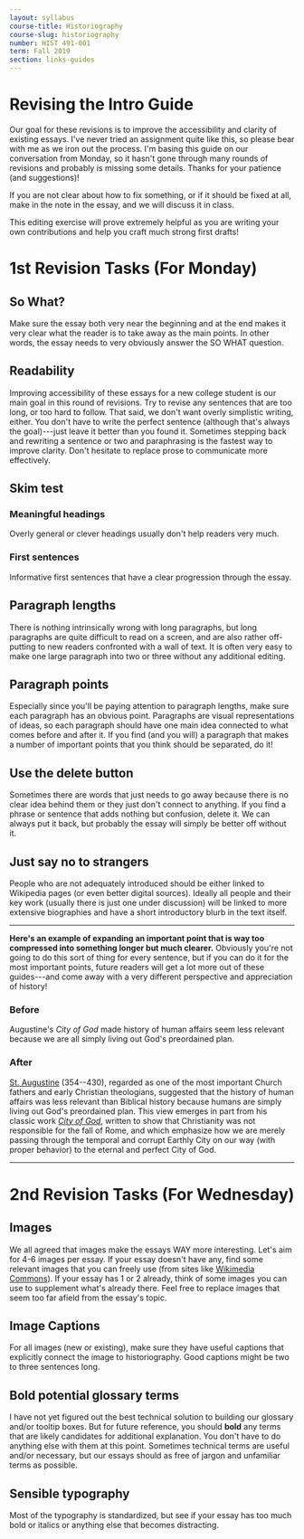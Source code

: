 ```yaml
---
layout: syllabus
course-title: Historiography
course-slug: historiography
number: HIST 491-001
term: Fall 2019
section: links-guides
---
```


# Revising the Intro Guide

Our goal for these revisions is to improve the accessibility and clarity of existing essays. I've never tried an assignment quite like this, so please bear with me as we iron out the process. I'm basing this guide on our conversation from Monday, so it hasn't gone through many rounds of revisions and probably is missing some details. Thanks for your patience (and suggestions)!

If you are not clear about how to fix something, or if it should be fixed at all, make in the note in the essay, and we will discuss it in class.

This editing exercise will prove extremely helpful as you are writing your own contributions and help you craft much strong first drafts!

# 1st Revision Tasks (For Monday)

## So What?
Make sure the essay both very near the beginning and at the end makes it very clear what the reader is to take away as the main points. In other words, the essay needs to very obviously answer the SO WHAT question.

## Readability
Improving accessibility of these essays for a new college student is our main goal in this round of revisions. Try to revise any sentences that are too long, or too hard to follow. That said, we don't want overly simplistic writing, either. You don't have to write the perfect sentence (although that's always the goal)---just leave it better than you found it. Sometimes stepping back and rewriting a sentence or two and paraphrasing is the fastest way to improve clarity. Don't hesitate to replace prose to communicate more effectively.

## Skim test

### Meaningful headings
Overly general or clever headings usually don't help readers very much.

### First sentences
Informative first sentences that have a clear progression through the essay.

## Paragraph lengths
There is nothing intrinsically wrong with long paragraphs, but long paragraphs are quite difficult to read on a screen, and are also rather off-putting to new readers confronted with a wall of text. It is often very easy to make one large paragraph into two or three without any additional editing.

## Paragraph points
Especially since you'll be paying attention to paragraph lengths, make sure each paragraph has an obvious point. Paragraphs are visual representations of ideas, so each paragraph should have one main idea connected to what comes before and after it. If you find (and you will) a paragraph that makes a number of important points that you think should be separated, do it!


## Use the delete button
Sometimes there are words that just needs to go away because there is no clear idea behind them or they just don't connect to anything. If you find a phrase or sentence that adds nothing but confusion, delete it. We can always put it back, but probably the essay will simply be better off without it.

## Just say no to strangers
People who are not adequately introduced should be either linked to Wikipedia pages (or even better digital sources). Ideally all people and their key work (usually there is just one under discussion) will be linked to more extensive biographies and have a short introductory blurb in the text itself.

---
**Here's an example of expanding an important point that is way too compressed into something longer but much clearer.** Obviously you're not going to do this sort of thing for every sentence, but if you can do it for the most important points, future readers will get a lot more out of these guides---and come away with a very different perspective and appreciation of history!

### Before
Augustine's _City of God_ made history of human affairs seem less relevant because we are all simply living out God's preordained plan.

### After
[St. Augustine](https://en.wikipedia.org/wiki/Augustine_of_Hippo) (354--430), regarded as one of the most important Church fathers and early Christian theologians, suggested that the history of human affairs was less relevant than Biblical history because humans are simply living out God's preordained plan. This view emerges in part from his classic work [_City of God_](https://en.wikipedia.org/wiki/The_City_of_God), written to show that Christianity was not responsible for the fall of Rome, and which emphasize how we are merely passing through the temporal and corrupt Earthly City on our way (with proper behavior) to the eternal and perfect City of God.

---


# 2nd Revision Tasks (For Wednesday)

## Images
We all agreed that images make the essays WAY more interesting. Let's aim for 4-6 images per essay. If your essay doesn't have any, find some relevant images that you can freely use (from sites like [Wikimedia Commons](https://commons.wikimedia.org/wiki/Main_Page)). If your essay has 1 or 2 already, think of some images you can use to supplement what's already there. Feel free to replace images that seem too far afield from the essay's topic.

## Image Captions
For all images (new or existing), make sure they have useful captions that explicitly connect the image to historiography. Good captions might be two to three sentences long.

## Bold potential glossary terms
I have not yet figured out the best technical solution to building our glossary and/or tooltip boxes. But for future reference, you should **bold** any terms that are likely candidates for additional explanation. You don't have to do anything else with them at this point. Sometimes technical terms are useful and/or necessary, but our essays should as free of jargon and unfamiliar terms as possible.

## Sensible typography
Most of the typography is standardized, but see if your essay has too much bold or italics or anything else that becomes distracting.

